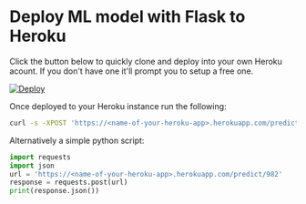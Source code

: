 # Deploy ML model with Flask to Heroku

Click the button below to quickly clone and deploy into your own Heroku acount.
If you don't have one it'll prompt you to setup a free one.

[![Deploy](https://www.herokucdn.com/deploy/button.svg)](https://heroku.com/deploy)

Once deployed to your Heroku instance run the following:

```bash
curl -s -XPOST 'https://<name-of-your-heroku-app>.herokuapp.com/predict/982' -H 'accept-content: application/json'
```

Alternatively a simple python script:

```python
import requests
import json
url = 'https://<name-of-your-heroku-app>.herokuapp.com/predict/982'
response = requests.post(url)
print(response.json())
```
